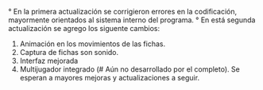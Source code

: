 ° En la primera actualización se corrigieron errores en la codificación, mayormente orientados al sistema interno del programa.
° En está segunda actualización se agrego los siguente cambios:
  1. Animación en los movimientos de las fichas.
  2. Captura de fichas son sonido.
  3. Interfaz mejorada
  4. Multijugador integrado (# Aún no desarrollado por el completo).
Se esperan a mayores mejoras y actualizaciones a seguir.
